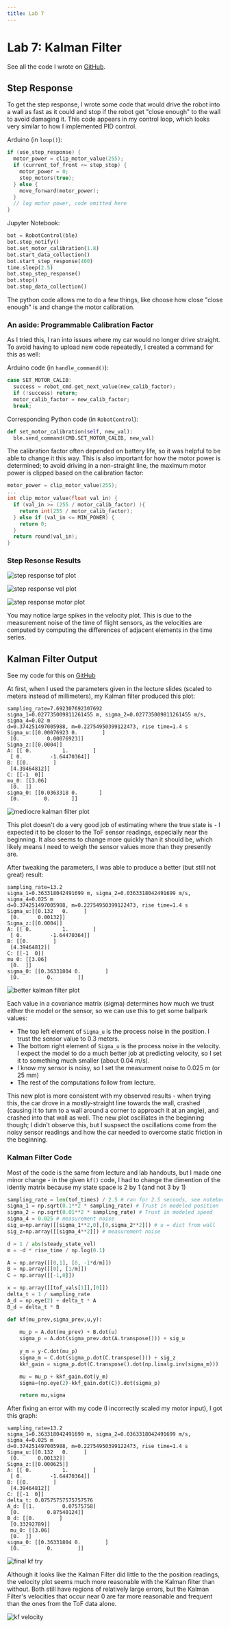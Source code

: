 ```yaml
---
title: Lab 7
---
```


# Lab 7: Kalman Filter

See all the code I wrote on [GitHub](https://github.com/slawrence100/ece4960-fast-robots-code/tree/main/lab07).
## Step Response

To get the step response, I wrote some code that would drive the robot into a wall as fast as it could and stop if the robot get "close enough" to the wall to avoid damaging it. This code appears in my control loop, which looks very similar to how I implemented PID control.

Arduino (in `loop()`):
```cpp
if (use_step_response) {
  motor_power = clip_motor_value(255);
  if (current_tof_front <= step_stop) {
    motor_power = 0;
    stop_motors(true);
  } else {
    move_forward(motor_power);
  }
  // log motor power, code omitted here
}
```

Jupyter Notebook:
```python
bot = RobotControl(ble)
bot.stop_notify()
bot.set_motor_calibration(1.8)
bot.start_data_collection()
bot.start_step_response(400)
time.sleep(2.5)
bot.stop_step_response()
bot.stop()
bot.stop_data_collection()
```

The python code allows me to do a few things, like choose how close "close enough" is and change the motor calibration.

### An aside: Programmable Calibration Factor
As I tried this, I ran into issues where my car would no longer drive straight. To avoid having to upload new code repeatedly, I created a command for this as well:

Arduino code (in `handle_command()`):
```cpp
case SET_MOTOR_CALIB:
  success = robot_cmd.get_next_value(new_calib_factor);
  if (!success) return;
  motor_calib_factor = new_calib_factor;
  break;
```

Corresponding Python code (in `RobotControl`):
```python
def set_motor_calibration(self, new_val):
  ble.send_command(CMD.SET_MOTOR_CALIB, new_val)
```

The calibration factor often depended on battery life, so it was helpful to be able to change it this way. This is also important for how the motor power is determined; to avoid driving in a non-straight line, the maximum motor power is clipped based on the calibration factor:

```cpp
motor_power = clip_motor_value(255);
...
int clip_motor_value(float val_in) {
  if (val_in >= (255 / motor_calib_factor) ){
    return int(255 / motor_calib_factor);
  } else if (val_in <= MIN_POWER) {
    return 0;
  }
  return round(val_in);
}
```

### Step Resonse Results

![step response tof plot](lab07_photos/step_response_tof.png)

![step response vel plot](lab07_photos/step_response_vel.png)

![step response motor plot](lab07_photos/step_response_motor.png)

You may notice large spikes in the velocity plot. This is due to the measurement noise of the time of flight sensors, as the velocities are computed by computing the differences of adjacent elements in the time series.

## Kalman Filter Output

See my code for this on [GitHub](https://github.com/slawrence100/ece4960-fast-robots-code/blob/main/lab07/plot_kf.ipynb)

At first, when I used the parameters given in the lecture slides (scaled to meters instead of millimeters), my Kalman filter produced this plot:

```
sampling_rate=7.692307692307692
sigma_1=0.027735009811261455 m, sigma_2=0.027735009811261455 m/s, sigma_4=0.02 m
d=0.374251497005988, m=0.22754950399122473, rise time=1.4 s
Sigma_u:[[0.00076923 0.        ]
 [0.         0.00076923]]
Sigma_z:[[0.0004]]
A: [[ 0.          1.        ]
 [ 0.         -1.64470364]]
B: [[0.        ]
 [4.39464812]]
C: [[-1  0]]
mu_0: [[3.06]
 [0.  ]]
sigma_0: [[0.0363318 0.       ]
 [0.        0.       ]]
```
![mediocre kalman filter plot](lab07_photos/kf_data_1.png)

This plot doesn't do a very good job of estimating where the true state is - I expected it to be closer to the ToF sensor readings, especially near the beginning. It also seems to change more quickly than it should be, which likely means I need to weigh the sensor values more than they presently are.

After tweaking the parameters, I was able to produce a better (but still not great) result:
```
sampling_rate=13.2
sigma_1=0.363318042491699 m, sigma_2=0.0363318042491699 m/s, sigma_4=0.025 m
d=0.374251497005988, m=0.22754950399122473, rise time=1.4 s
Sigma_u:[[0.132   0.     ]
 [0.      0.00132]]
Sigma_z:[[0.0004]]
A: [[ 0.          1.        ]
 [ 0.         -1.64470364]]
B: [[0.        ]
 [4.39464812]]
C: [[-1  0]]
mu_0: [[3.06]
 [0.  ]]
sigma_0: [[0.36331804 0.        ]
 [0.         0.        ]]
```

![better kalman filter plot](lab07_photos/kf_data_2.png)

Each value in a covariance matrix (sigma) determines how much we trust either the model or the sensor, so we can use this to get some ballpark values:
- The top left element of `Sigma_u` is the process noise in the position. I trust the sensor value to 0.3 meters.
- The bottom right element of `Sigma_u` is the process noise in the velocity. I expect the model to do a much better job at predicting velocity, so I set it to something much smaller (about 0.04 m/s).
- I know my sensor is noisy, so I set the measurment noise to 0.025 m (or 25 mm)
- The rest of the computations follow from lecture.

This new plot is more consistent with my observed results - when trying this, the car drove in a mostly-straight line towards the wall, crashed (causing it to turn to a wall around a corner to approach it at an angle), and crashed into that wall as well. The new plot oscillates in the beginning though; I didn't observe this, but I suspsect the oscillations come from the noisy sensor readings and how the car needed to overcome static friction in the beginning.

### Kalman Filter Code

Most of the code is the same from lecture and lab handouts, but I made one minor change - in the given `kf()` code, I had to change the dimention of the identiy matrix because my state space is 2 by 1 (and not 3 by 1)

```python
sampling_rate = len(tof_times) / 2.5 # ran for 2.5 seconds, see notebook code
sigma_1 = np.sqrt(0.1**2 * sampling_rate) # Trust in modeled position
sigma_2 = np.sqrt(0.01**2 * sampling_rate) # Trust in modeled speed
sigma_4 = 0.025 # measurement noise
sig_u=np.array([[sigma_1**2,0],[0,sigma_2**2]]) # u = dist from wall
sig_z=np.array([[sigma_4**2]]) # measurement noise

d = 1 / abs(steady_state_vel)
m = -d * rise_time / np.log(0.1)

A = np.array([[0,1], [0, -1*d/m]])
B = np.array([[0], [1/m]])
C = np.array([[-1,0]])

x = np.array([[tof_vals[1]],[0]])
delta_t = 1 / sampling_rate
A_d = np.eye(2) + delta_t * A
B_d = delta_t * B

def kf(mu_prev,sigma_prev,u,y):
    
    mu_p = A.dot(mu_prev) + B.dot(u) 
    sigma_p = A.dot(sigma_prev.dot(A.transpose())) + sig_u
    
    y_m = y-C.dot(mu_p)
    sigma_m = C.dot(sigma_p.dot(C.transpose())) + sig_z
    kkf_gain = sigma_p.dot(C.transpose().dot(np.linalg.inv(sigma_m)))

    mu = mu_p + kkf_gain.dot(y_m)    
    sigma=(np.eye(2)-kkf_gain.dot(C)).dot(sigma_p)

    return mu,sigma
```

After fixing an error with my code (I incorrectly scaled my motor input), I got this graph:
```
sampling_rate=13.2
sigma_1=0.363318042491699 m, sigma_2=0.0363318042491699 m/s, sigma_4=0.025 m
d=0.374251497005988, m=0.22754950399122473, rise time=1.4 s
Sigma_u:[[0.132   0.     ]
 [0.      0.00132]]
Sigma_z:[[0.000625]]
A: [[ 0.          1.        ]
 [ 0.         -1.64470364]]
B: [[0.        ]
 [4.39464812]]
C: [[-1  0]]
delta_t: 0.07575757575757576
A_d: [[1.         0.07575758]
 [0.         0.87540124]]
B_d: [[0.        ]
 [0.33292789]]
 mu_0: [[3.06]
 [0.  ]]
sigma_0: [[0.36331804 0.        ]
 [0.         0.        ]]
```

![final kf try](lab07_photos/kf_data_3.png)

Although it looks like the Kalman Filter did little to the the position readings, the velocity plot seems much more reasonable with the Kalman filter than without. Both still have regions of relatively large errors, but the Kalman Filter's velocities that occur near 0 are far more reasonable and frequent than the ones from the ToF data alone.

![kf velocity](lab07_photos/kf_data_vel.png)
